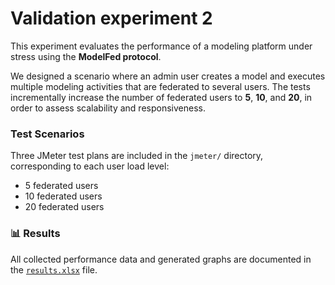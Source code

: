 # Validation experiment 2

This experiment evaluates the performance of a modeling platform under stress using the **ModelFed protocol**.

We designed a scenario where an admin user creates a model and executes multiple modeling activities that are federated to several users. The tests incrementally increase the number of federated users to **5**, **10**, and **20**, in order to assess scalability and responsiveness.

### Test Scenarios

Three JMeter test plans are included in the `jmeter/` directory, corresponding to each user load level:

- 5 federated users
- 10 federated users
- 20 federated users

### 📊 Results

All collected performance data and generated graphs are documented in the [`results.xlsx`](./results.xlsx) file.